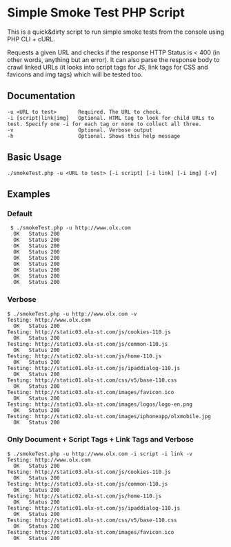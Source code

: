 Simple Smoke Test PHP Script
========================

This is a quick&amp;dirty script to run simple smoke tests from the console using PHP CLI + cURL.

Requests a given URL and checks if the response HTTP Status is < 400 (in other words, anything but an error). It can also parse the response body to crawl linked URLs (it looks into script tags for JS, link tags for CSS and favicons and img tags) which will be tested too.

## Documentation
	-u <URL to test>       Required. The URL to check.
	-i [script|link|img]   Optional. HTML tag to look for child URLs to test. Specify one -i for each tag or none to collect all three.
	-v                     Optional. Verbose output
	-h                     Optional. Shows this help message

## Basic Usage
	./smokeTest.php -u <URL to test> [-i script] [-i link] [-i img] [-v]

## Examples
### Default
	 $ ./smokeTest.php -u http://www.olx.com
	  OK   Status 200
	  OK   Status 200
	  OK   Status 200
	  OK   Status 200
	  OK   Status 200
	  OK   Status 200
	  OK   Status 200
	  OK   Status 200
	  OK   Status 200

### Verbose
	$ ./smokeTest.php -u http://www.olx.com -v
	Testing: http://www.olx.com
	  OK   Status 200
	Testing: http://static03.olx-st.com/js/cookies-110.js
	  OK   Status 200
	Testing: http://static03.olx-st.com/js/common-110.js
	  OK   Status 200
	Testing: http://static02.olx-st.com/js/home-110.js
	  OK   Status 200
	Testing: http://static01.olx-st.com/js/ipaddialog-110.js
	  OK   Status 200
	Testing: http://static01.olx-st.com/css/v5/base-110.css
	  OK   Status 200
	Testing: http://static03.olx-st.com/images/favicon.ico
	  OK   Status 200
	Testing: http://static03.olx-st.com/images/logos/logo-en.png
	  OK   Status 200
	Testing: http://static02.olx-st.com/images/iphoneapp/olxmobile.jpg
	  OK   Status 200

### Only Document + Script Tags + Link Tags and Verbose
	$ ./smokeTest.php -u http://www.olx.com -i script -i link -v 
	Testing: http://www.olx.com
	  OK   Status 200
	Testing: http://static03.olx-st.com/js/cookies-110.js
	  OK   Status 200
	Testing: http://static03.olx-st.com/js/common-110.js
	  OK   Status 200
	Testing: http://static02.olx-st.com/js/home-110.js
	  OK   Status 200
	Testing: http://static01.olx-st.com/js/ipaddialog-110.js
	  OK   Status 200
	Testing: http://static01.olx-st.com/css/v5/base-110.css
	  OK   Status 200
	Testing: http://static03.olx-st.com/images/favicon.ico
	  OK   Status 200


